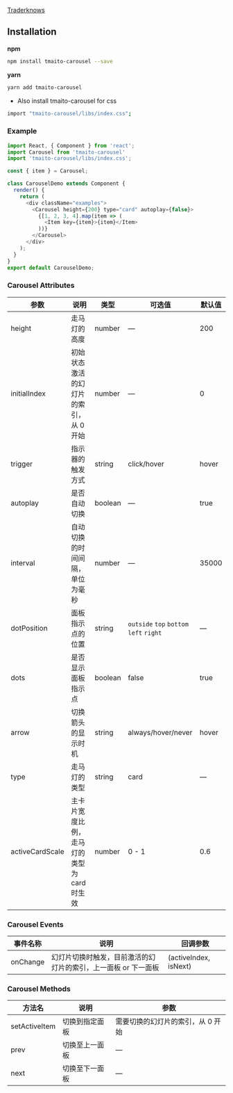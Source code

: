 [Traderknows](https://traderknows.com/)
## Installation

**npm**

```bash
npm install tmaito-carousel --save
```
**yarn**

```bash
yarn add tmaito-carousel
```

* Also install tmaito-carousel for css

```bash
import "tmaito-carousel/libs/index.css";
```

### Example


```js
import React, { Component } from 'react';
import Carousel from 'tmaito-carousel'
import 'tmaito-carousel/libs/index.css';

const { item } = Carousel;

class CarouselDemo extends Component {
  render() {
    return (
      <div className="examples">
        <Carousel height={200} type="card" autoplay={false}>
          {[1, 2, 3, 4].map(item => (
            <Item key={item}>{item}</Item>
          ))}
        </Carousel>
      </div>
    );
  }
}
export default CarouselDemo;
```

### Carousel Attributes
| 参数         | 说明                                  | 类型    | 可选值                                  | 默认值 |
| ------------ | ------------------------------------- | ------- | --------------------------------------- | ------ |
| height       | 走马灯的高度                          | number  | —                                       | 200    |
| initialIndex | 初始状态激活的幻灯片的索引，从 0 开始 | number  | —                                       | 0      |
| trigger      | 指示器的触发方式                      | string  | click/hover                             | hover  |
| autoplay     | 是否自动切换                          | boolean | —                                       | true   |
| interval     | 自动切换的时间间隔，单位为毫秒        | number  | —                                       | 35000   |
| dotPosition  | 面板指示点的位置                    | string  | `outside` `top` `bottom` `left` `right` | —      |
| dots         | 是否显示面板指示点                    | boolean | false                                   | true   |
| arrow        | 切换箭头的显示时机                    | string  | always/hover/never                      | hover  |
| type         | 走马灯的类型                          | string  | card                                    | —      |
| activeCardScale         | 主卡片宽度比例，走马灯的类型为card时生效                          | number  | 0 - 1                                    | 0.6     |

### Carousel Events
| 事件名称 | 说明             | 回调参数                               |
| -------- | ---------------- | -------------------------------------- |
| onChange | 幻灯片切换时触发，目前激活的幻灯片的索引，上一面板 or 下一面板 | (activeIndex, isNext) |

### Carousel Methods
| 方法名        | 说明           | 参数                              |
| ------------- | -------------- | --------------------------------- |
| setActiveItem | 切换到指定面板 | 需要切换的幻灯片的索引，从 0 开始 |
| prev          | 切换至上一面板 | —                                 |
| next          | 切换至下一面板 | —                                 |
